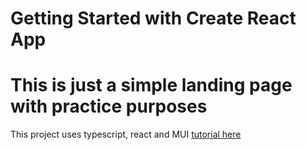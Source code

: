 # Getting Started with Create React App
# This is just a simple landing page with practice purposes
This project uses typescript, react and MUI
[tutorial here](https://www.youtube.com/watch?v=I2NNxr3WPDo)
